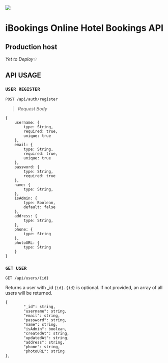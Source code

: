 
![](game-of-thrones-quotes-api_header.png)

# iBookings Online Hotel Bookings API



## Production host

*Yet to Deploy💡*
<!-- 🆕 []() -->


## API USAGE

### `USER REGISTER`


`POST /api/auth/register`



>*Request Body*

```
{
    username: {
        type: String,
        required: true,
        unique: true
    },
    email: {
        type: String,
        required: true,
        unique: true
    },
    password: {
        type: String,
        required: true
    },
    name: {
        type: String,
    },
    isAdmin: {
        type: Boolean,
        default: false
    },
    address: {
        type: String,
    },
    phone: {
        type: String
    },
    photoURL: {
        type: String
    } 
}

```

### `GET USER`
`GET /api/users/{id}`

Returns a user with  _id `{id}`.
`{id}` is optional. If not provided, an array of all users will be returned.
```
{
		"_id": string,
		"username": string,
		"email": string,
		"password": string,
		"name": string, 
		"isAdmin": boolean,
		"createdAt": string,
		"updatedAt": string,
        "address": string,
        "phone": string,
        "photoURL": string
},
    
```


